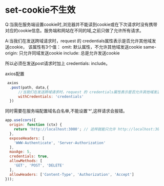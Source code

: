# set-cookie不生效
Q:当我在服务端设置cookie时,浏览器并不能读到cookie或在下次请求时没有携带对应的cookie信息。服务端和网站在不同的域,之前只做了允许所有请求。

A:当我们在发送跨域请求时，request 的 credentials属性表示是否允许其他域发送cookie，
该属性有3个值：
omit: 默认属性，不允许其他域发送cookie
same-origin: 只允许同域发送cookie
include: 总是允许发送cookie

所以必须在发送post请求时加上 credentials: include。

axios配置
```js
 axios
  .post(path, data,{
      //当我们在发送跨域请求时，request 的 credentials属性表示是否允许其他域发送cookie，
      withCredentials: 'credentials'
  })
```
同时需要在服务端配置域名白名单,不能设置'*',这样请求会报错。
```js
app.use(cors({
  origin: function (ctx) {
    return 'http://localhost:3000'; // 这样就能只允许 http://localhost:3000 这个域名的请求了
  },
  exposeHeaders: [
    'WWW-Authenticate', 'Server-Authorization'
  ],
  maxAge: 5,
  credentials: true,
  allowMethods: [
    'GET', 'POST', 'DELETE'
  ],
  allowHeaders: ['Content-Type', 'Authorization', 'Accept']
}));
```